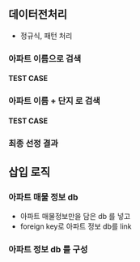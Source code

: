 ## 데이터전처리
* 정규식, 패턴 처리
### 아파트 이름으로 검색
#### TEST CASE

### 아파트 이름 + 단지 로 검색
#### TEST CASE

### 최종 선정 결과


## 삽입 로직
### 아파트 매물 정보 db
* 아파트 매물정보만을 담은 db 를 넣고
* foreign key로 아파트 정보 db를 link

### 아파트 정보 db 를 구성